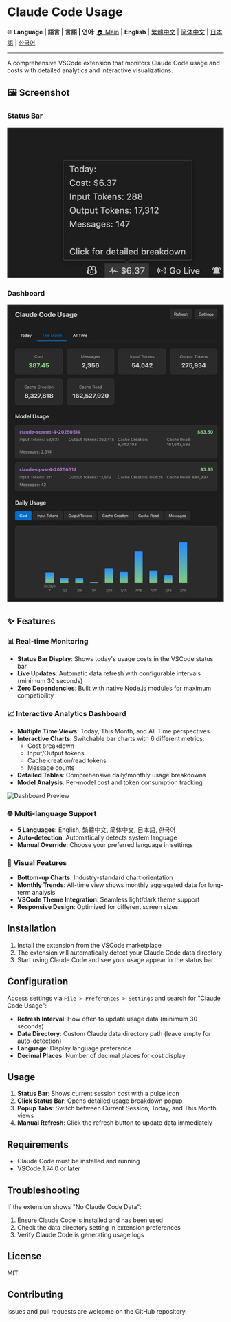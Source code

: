 # Claude Code Usage

🌐 **Language | 語言 | 言語 | 언어**: [🏠 Main](README.md) | **English** | [繁體中文](README-zh-TW.md) | [简体中文](README-zh-CN.md) | [日本語](README-ja.md) | [한국어](README-ko.md)

---

A comprehensive VSCode extension that monitors Claude Code usage and costs with detailed analytics and interactive visualizations.

## 🖼️ Screenshot

### Status Bar

![Status Bar Preview](https://raw.githubusercontent.com/jack21/ClaudeCodeUsage/refs/heads/main/images/status-bar-preview.jpg)

### Dashboard

![Dashboard Preview](https://raw.githubusercontent.com/jack21/ClaudeCodeUsage/refs/heads/main/images/dashboard-preview.jpg)

## ✨ Features

### 📊 Real-time Monitoring
- **Status Bar Display**: Shows today's usage costs in the VSCode status bar
- **Live Updates**: Automatic data refresh with configurable intervals (minimum 30 seconds)
- **Zero Dependencies**: Built with native Node.js modules for maximum compatibility

### 📈 Interactive Analytics Dashboard
- **Multiple Time Views**: Today, This Month, and All Time perspectives
- **Interactive Charts**: Switchable bar charts with 6 different metrics:
  - Cost breakdown
  - Input/Output tokens
  - Cache creation/read tokens
  - Message counts
- **Detailed Tables**: Comprehensive daily/monthly usage breakdowns
- **Model Analysis**: Per-model cost and token consumption tracking

![Dashboard Preview](images/dashboard-preview.png)

### 🌐 Multi-language Support
- **5 Languages**: English, 繁體中文, 简体中文, 日本語, 한국어
- **Auto-detection**: Automatically detects system language
- **Manual Override**: Choose your preferred language in settings

### 🎨 Visual Features
- **Bottom-up Charts**: Industry-standard chart orientation
- **Monthly Trends**: All-time view shows monthly aggregated data for long-term analysis
- **VSCode Theme Integration**: Seamless light/dark theme support
- **Responsive Design**: Optimized for different screen sizes

## Installation

1. Install the extension from the VSCode marketplace
2. The extension will automatically detect your Claude Code data directory
3. Start using Claude Code and see your usage appear in the status bar

## Configuration

Access settings via `File > Preferences > Settings` and search for "Claude Code Usage":

- **Refresh Interval**: How often to update usage data (minimum 30 seconds)
- **Data Directory**: Custom Claude data directory path (leave empty for auto-detection)
- **Language**: Display language preference
- **Decimal Places**: Number of decimal places for cost display

## Usage

1. **Status Bar**: Shows current session cost with a pulse icon
2. **Click Status Bar**: Opens detailed usage breakdown popup
3. **Popup Tabs**: Switch between Current Session, Today, and This Month views
4. **Manual Refresh**: Click the refresh button to update data immediately

## Requirements

- Claude Code must be installed and running
- VSCode 1.74.0 or later

## Troubleshooting

If the extension shows "No Claude Code Data":

1. Ensure Claude Code is installed and has been used
2. Check the data directory setting in extension preferences
3. Verify Claude Code is generating usage logs

## License

MIT

## Contributing

Issues and pull requests are welcome on the GitHub repository.